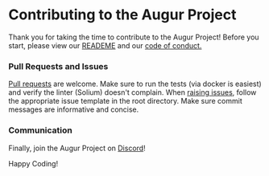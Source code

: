 # Contributing to the Augur Project
Thank you for taking the time to contribute to the Augur Project! Before you start, please view our [READEME](https://github.com/AugurProject/augur-core/blob/master/README.md) and our [code of conduct.](https://github.com/AugurProject/augur-core/blob/master/CODE_OF_CONDUCT.md)

### Pull Requests and Issues
[Pull requests](https://help.github.com/articles/creating-a-pull-request/) are welcome.  Make sure to run the tests (via docker is easiest) and verify the linter (Solium) doesn't complain. When [raising issues](https://help.github.com/articles/creating-an-issue/), follow the appropriate issue template in the root directory. Make sure commit messages are informative and concise.

### Communication
Finally, join the Augur Project on [Discord](https://discordapp.com/invite/faud6Fx)!

Happy Coding!
